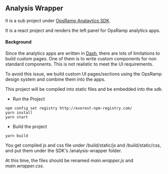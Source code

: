 ## Analysis Wrapper

It is a sub project under [OpsRamp Analaytics SDK](https://github.com/opsramp/analytics-sdk).

It is a react project and renders the left panel for OpsRamp analytics apps.

#### Background
Since the analytics apps are written in [Dash](https://dash.plotly.com/introduction), there are lots of limitations to build custom pages. One of them is to write custom components for non standard components. This is not realistic to meet the UI requirements.

To avoid this issue, we build custom UI pages/sections using the OpsRamp design system and combine them into the apps. 

This project will be compiled into static files and be embedded into the sdk.

- Run the Project
```
npm config set registry http://everest-npm-registry.com/
yarn install
yarn start
```

- Build  the project
```
yarn build
```

You get compiled js and css file under /build/static/js and /build/static/css, and put them under the SDK's /analysis-wrapper folder.

At this time, the files should be renamed _main.wrapper.js_ and _main.wrapper.css_.
